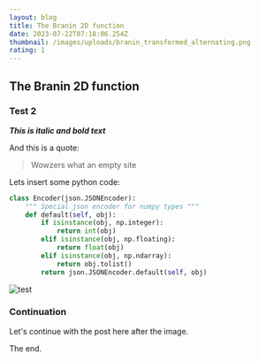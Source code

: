 ```yaml
---
layout: blog
title: The Branin 2D function
date: 2023-07-22T07:18:06.254Z
thumbnail: /images/uploads/branin_transformed_alternating.png
rating: 1
---
```

## The Branin 2D function

### T﻿est 2

***T﻿his is italic and bold text***

A﻿nd this is a quote:

> W﻿owzers what an empty site

L﻿ets insert some python code:

```python
class Encoder(json.JSONEncoder):
    """ Special json encoder for numpy types """
    def default(self, obj):
        if isinstance(obj, np.integer):
            return int(obj)
        elif isinstance(obj, np.floating):
            return float(obj)
        elif isinstance(obj, np.ndarray):
            return obj.tolist()
        return json.JSONEncoder.default(self, obj)
```

![test](/images/uploads/branin_transformed_alternating.png "The Branin 2d Function plotted inline")

### C﻿ontinuation

L﻿et's continue with the post here after the image.

T﻿he end.